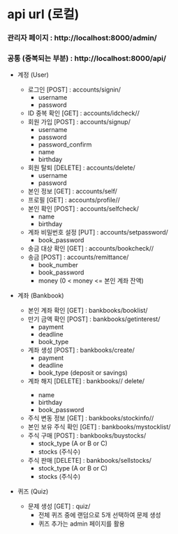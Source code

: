 # api url (로컬)

### 관리자 페이지 : http://localhost:8000/admin/

### 공통 (중복되는 부분) : http://localhost:8000/api/

- 계정 (User)
  - 로그인 [POST] : accounts/signin/
    - username
    - password
  - ID 중복 확인 [GET] : accounts/idcheck/<str : username>/
  - 회원 가입 [POST] : accounts/signup/
    - username
    - password
    - password_confirm
    - name
    - birthday
  - 회원 탈퇴 [DELETE] : accounts/delete/
    - username
    - password
  - 본인 정보 [GET] : accounts/self/
  - 프로필 [GET] : accounts/profile/<str : username>/
  - 본인 확인 [POST] : accounts/selfcheck/
    - name
    - birthday
  - 계좌 비밀번호 설정 [PUT] : accounts/setpassword/
    - book_password
  - 송금 대상 확인 [GET] : accounts/bookcheck/<str : book_number>/
  - 송금 [POST] : accounts/remittance/
    - book_number
    - book_password
    - money  (0 < money <= 본인 계좌 잔액)



- 계좌 (Bankbook)
  - 본인 계좌 확인 [GET] : bankbooks/booklist/
  - 만기 금액 확인 [POST] : bankbooks/getinterest/
    - payment
    - deadline
    - book_type
  - 계좌 생성 [POST] : bankbooks/create/
    - payment
    - deadline
    - book_type (deposit or savings)
  - 계좌 해지 [DELETE] : bankbooks/<str : book_type>/ delete/
    - name
    - birthday
    - book_password
  - 주식 변동 정보 [GET] : bankbooks/stockinfo/<str : stock_type>/
  - 본인 보유 주식 확인 [GET] : bankbooks/mystocklist/
  - 주식 구매 [POST] : bankbooks/buystocks/
    - stock_type (A or B or C)
    - stocks (주식수)
  - 주식 판매 [DELETE] : bankbooks/sellstocks/
    - stock_type (A or B or C)
    - stocks (주식수)




- 퀴즈 (Quiz)
  - 문제 생성  [GET] : quiz/
    - 전체 퀴즈 중에 랜덤으로 5개 선택하여 문제 생성
    - 퀴즈 추가는 admin 페이지를 활용

